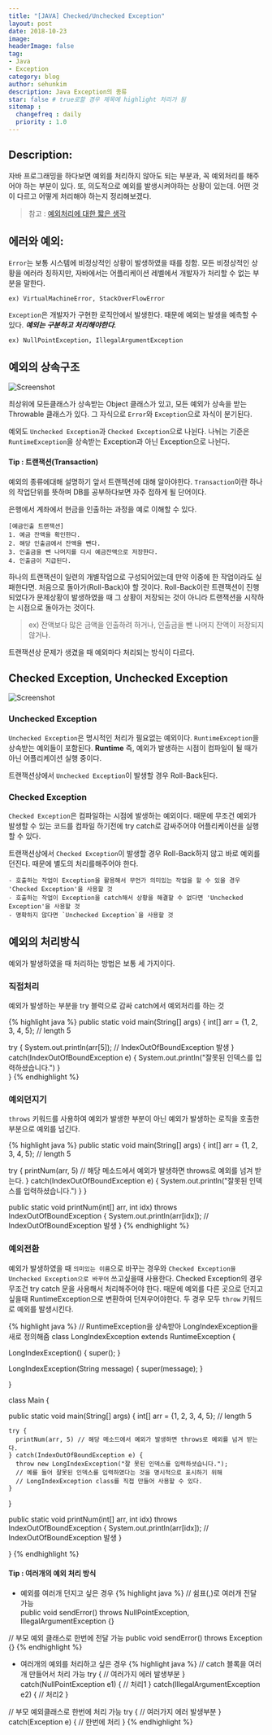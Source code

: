 ```yaml
---
title: "[JAVA] Checked/Unchecked Exception"
layout: post
date: 2018-10-23
image:
headerImage: false
tag:
- Java
- Exception
category: blog
author: sehunkim
description: Java Exception의 종류
star: false # true로할 경우 제목에 highlight 처리가 됨
sitemap :
  changefreq : daily
  priority : 1.0
---
```



## Description:

자바 프로그래밍을 하다보면 예외를 처리하지 않아도 되는 부분과, 꼭 예외처리를 해주어야 하는 부분이 있다. 또, 의도적으로 예외를 발생시켜야하는 상황이 있는데. 어떤 것이 다르고 어떻게 처리해야 하는지 정리해보겠다.

> 참고 : [예외처리에 대한 짧은 생각](http://www.nextree.co.kr/p3239/)

## 에러와 예외:
`Error`는 보통 시스템에 비정상적인 상황이 발생하였을 때를 칭함. 모든 비정상적인 상황을 에러라 칭하지만, 자바에서는 어플리케이션 레벨에서 개발자가 처리할 수 없는 부분을 말한다.
```
ex) VirtualMachineError, StackOverFlowError
```

`Exception`은 개발자가 구현한 로직안에서 발생한다. 때문에 예외는 발생을 예측할 수 있다. ***예외는 구분하고 처리해야한다.***
```
ex) NullPointException, IllegalArgumentException
```
## 예외의 상속구조
![Screenshot](http://www.ntu.edu.sg/home/ehchua/programming/java/images/Exception_Classes.png)

최상위에 모든클래스가 상속받는 Object 클래스가 있고, 모든 예외가 상속을 받는 Throwable 클래스가 있다. 그 자식으로 `Error`와 `Exception`으로 자식이 분기된다.

예외도 `Unchecked Exception`과 `Checked Exception`으로 나뉜다. 나뉘는 기준은 `RuntimeException`을 상속받는 Exception과 아닌 Exception으로 나뉜다.

#### Tip : 트랜잭션(Transaction)

예외의 종류에대해 설명하기 앞서 트랜젝션에 대해 알아야한다. `Transaction`이란 하나의 작업단위를 뜻하며 DB를 공부하다보면 자주 접하게 될 단어이다.

은행에서 계좌에서 현금을 인출하는 과정을 예로 이해할 수 있다.
```
[예금인출 트랜잭션]
1. 예금 잔액을 확인한다.
2. 해당 인출금에서 잔액을 뺀다.
3. 인출금을 뺀 나머지를 다시 예금잔액으로 저장한다.
4. 인출금이 지급된다.
```
하나의 트랜잭션이 일련의 개별작업으로 구성되어있는데 만약 이중에 한 작업이라도 실패한다면. 처음으로 돌아가(Roll-Back)야 할 것이다. Roll-Back이란 트랜잭션이 진행되었다가 문제상황이 발생하였을 때 그 상황이 저장되는 것이 아니라 트랜잭션을 시작하는 시점으로 돌아가는 것이다.
> ex) 잔액보다 많은 금액을 인출하려 하거나, 인출금을 뺀 나머지 잔액이 저장되지 않거나.

트랜잭션상 문제가 생겼을 때 예외마다 처리되는 방식이 다르다.

## Checked Exception, Unchecked Exception
![Screenshot](https://t1.daumcdn.net/cfile/tistory/266F083552E5B45E2D)

### Unchecked Exception

`Unchecked Exception`은 명시적인 처리가 필요없는 예외이다. `RuntimeException`을 상속받는 예외들이 포함된다. **Runtime** 즉, 예외가 발생하는 시점이 컴파일이 될 때가 아닌 어플리케이션 실행 중이다.

트랜잭션상에서 `Unchecked Exception`이 발생할 경우 Roll-Back된다.

### Checked Exception

`Checked Exception`은 컴파일하는 시점에 발생하는 예외이다. 때문에 무조건 예외가 발생할 수 있는 코드를 컴파일 하기전에 try catch로 감싸주어야 어플리케이션을 실행할 수 있다.

트랜잭션상에서 `Checked Exception`이 발생할 경우 Roll-Back하지 않고 바로 예외를 던진다. 때문에 별도의 처리를해주어야 한다.

```
- 호출하는 작업이 Exception을 활용해서 무언가 의미있는 작업을 할 수 있을 경우 'Checked Exception'을 사용할 것
- 호출하는 작업이 Exception을 catch해서 상황을 해결할 수 없다면 'Unchecked Exception'을 사용할 것
- 명확하지 않다면 `Unchecked Exception`을 사용할 것
```

## 예외의 처리방식
예외가 발생하였을 때 처리하는 방법은 보통 세 가지이다.

### **직접처리**
예외가 발생하는 부분을 try 블럭으로 감싸 catch에서 예외처리를 하는 것

{% highlight java %}
public static void main(String[] args) {
  int[] arr = {1, 2, 3, 4, 5}; // length 5

  try {
    System.out.println(arr[5]); // IndexOutOfBoundException 발생
  } catch(IndexOutOfBoundException e) {
    System.out.println("잘못된 인덱스를 입력하셨습니다.")
  }  
}
{% endhighlight %}

### **예외던지기**
`throws` 키워드를 사용하여 예외가 발생한 부분이 아닌 예외가 발생하는 로직을 호출한 부분으로 예외를 넘긴다.

{% highlight java %}
public static void main(String[] args) {
  int[] arr = {1, 2, 3, 4, 5}; // length 5

  try {
    printNum(arr, 5) // 해당 메소드에서 예외가 발생하면 throws로 예외를 넘겨 받는다.
  } catch(IndexOutOfBoundException e) {
    System.out.println("잘못된 인덱스를 입력하셨습니다.")
  }
}

public static void printNum(int[] arr, int idx) throws IndexOutOfBoundException {
  System.out.println(arr[idx]); // IndexOutOfBoundException 발생
}
{% endhighlight %}

### **예외전환**
예외가 발생하였을 때 `의미있는 이름`으로 바꾸는 경우와 `Checked Exception을 Unchecked Exception으로 바꾸어` 쓰고싶을때 사용한다. Checked Exception의 경우 무조건 try catch 문을 사용해서 처리해주어야 한다. 때문에 예외를 다른 곳으로 던지고 싶을때 RuntimeException으로 변환하여 던져우어야한다. 두 경우 모두 `throw` 키워드로 예외를 발생시킨다.

{% highlight java %}
// RuntimeException을 상속받아 LongIndexException을 새로 정의해줌
class LongIndexException extends RuntimeException {

  LongIndexException() {
    super();
  }

  LongIndexException(String message) {
    super(message);
  }

}

class Main {

  public static void main(String[] args) {
    int[] arr = {1, 2, 3, 4, 5}; // length 5

    try {
      printNum(arr, 5) // 해당 메소드에서 예외가 발생하면 throws로 예외를 넘겨 받는다.
    } catch(IndexOutOfBoundException e) {
      throw new LongIndexException("잘 못된 인덱스를 입력하셧습니다.");
      // 예를 들어 잘못된 인덱스를 입력하였다는 것을 명시적으로 표시하기 위해
      // LongIndexException class를 직접 만들어 사용할 수 있다.
    }
  }

  public static void printNum(int[] arr, int idx) throws IndexOutOfBoundException {
    System.out.println(arr[idx]); // IndexOutOfBoundException 발생
  }

}
{% endhighlight %}

#### Tip : 여러개의 예외 처리 방식

- 예외를 여러개 던지고 싶은 경우
{% highlight java %}
// 쉼표(,)로 여러개 전달 가능  
public void sendError() throws NullPointException, IllegalArgumentException {}

// 부모 예외 클래스로 한번에 전달 가능
public void sendError() throws Exception {}
{% endhighlight %}

- 여러개의 예외를 처리하고 싶은 경우
{% highlight java %}
// catch 블록을 여러개 만들어서 처리 가능
try {
  // 여러가지 에러 발생부분
} catch(NullPointException e1) {
  // 처리1
} catch(IllegalArgumentException e2) {
  // 처리2
}

// 부모 예외클래스로 한번에 처리 가능
try {
  // 여러가지 에러 발생부분
} catch(Exception e) {
  // 한번에 처리
}
{% endhighlight %}
